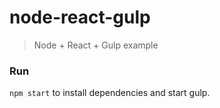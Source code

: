node-react-gulp
=======================

> Node + React + Gulp example

### Run
`npm start` to install dependencies and start gulp.
